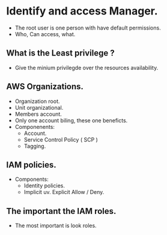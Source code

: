 # Identify and access Manager.

+ The root user is one person with have default permissions.
+ Who, Can access, what.


## What is the Least privilege ?

+ Give the minium privilegde over the resources availability.

## AWS Organizations.

+ Organization root.
+ Unit organizational.
+ Members account.
+ Only one account biling, these one beneficts.
+ Componenents:
    + Account.
    + Service Control Policy ( SCP )
    + Tagging.

## IAM policies.

+ Components:
    + Identity policies.
    + Implicit uv. Explicit Allow / Deny.

## The important the IAM roles.

+ The most important is look roles.
